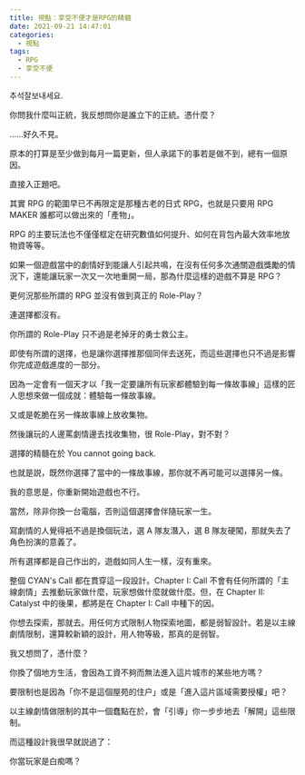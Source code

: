 ```yaml
---
title: 視點：享受不便才是RPG的精髓
date: 2021-09-21 14:47:01
categories:
  - 視點
tags:
  - RPG
  - 享受不便
---
```


추석잘보내세요.

你問我什麼叫正統，我反想問你是誰立下的正統。憑什麼？

<!-- more -->

……好久不見。

原本的打算是至少做到每月一篇更新，但人承諾下的事若是做不到，總有一個原因。

直接入正題吧。

其實 RPG 的範圍早已不再限定是那種古老的日式 RPG，也就是只要用 RPG MAKER 誰都可以做出來的「產物」。

RPG 的主要玩法也不僅僅框定在研究數值如何提升、如何在背包內最大效率地放物資等等。

如果一個遊戲當中的劇情好到能讓人引起共鳴，在沒有任何多次通關遊戲獎勵的情況下，還能讓玩家一次又一次地重開一局，那為什麼這樣的遊戲不算是 RPG？

更何況那些所謂的 RPG 並沒有做到真正的 Role-Play？

連選擇都沒有。

你所謂的 Role-Play 只不過是老掉牙的勇士救公主。

即使有所謂的選擇，也是讓你選擇推那個同伴去送死，而這些選擇也只不過是影響你完成遊戲進度的一部分。

因為一定會有一個天才以「我一定要讓所有玩家都體驗到每一條故事線」這樣的匠人思想來做一個成就：體驗每一條故事線。

又或是乾脆在另一條故事線上放收集物。

然後讓玩的人邊罵劇情邊去找收集物，很 Role-Play，對不對？

選擇的精髓在於 You cannot going back. 

也就是説，既然你選擇了當中的一條故事線，那你就不再可能可以選擇另一條。

我的意思是，你重新開始遊戲也不行。

當然，除非你換一台電腦，否則這個選擇會伴隨玩家一生。

寫劇情的人覺得衹不過是換個玩法，選 A 隊友潛入，選 B 隊友硬闖，那就失去了角色扮演的意義了。

所有選擇都是自己作出的，遊戲如同人生一樣，沒有重來。

整個 CYAN's Call 都在貫穿這一段設計。Chapter I: Call 不會有任何所謂的「主線劇情」去推動玩家做什麼，玩家想做什麼就做什麼。但，在 Chapter II: Catalyst 中的後果，都將是在 Chapter I: Call 中種下的因。

你想去探索，那就去。用任何方式限制人物探索地圖，都是弱智設計。若是以主線劇情限制，還算較新穎的設計，用人物等級，那真的是弱智。

我又想問了，憑什麼？

你換了個地方生活，會因為工資不夠而無法進入這片城市的某些地方嗎？

要限制也是因為「你不是這個屋苑的住户」或是「進入這片區域需要授權」吧？

以主線劇情做限制的其中一個蠢點在於，會「引導」你一步步地去「解開」這些限制。

而這種設計我很早就説過了：

你當玩家是白痴嗎？